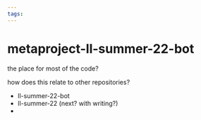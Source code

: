 ```yaml
---
tags:
---
```


# metaproject-ll-summer-22-bot

the place for most of the code?

how does this relate to other repositories?

- ll-summer-22-bot
- ll-summer-22 (next? with writing?)
- 
